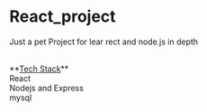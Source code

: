 # React_project
<p> Just a pet Project for lear rect and node.js in depth</p>
<br>**<ins>Tech Stack</ins>**
<br> React
<br> Nodejs and Express
<br> mysql
